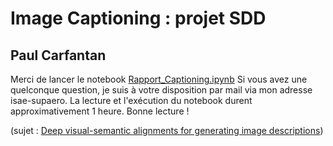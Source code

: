 # Image Captioning : projet SDD
## Paul Carfantan
Merci de lancer le notebook [Rapport_Captioning.ipynb](https://github.com/paulcarfantan/ImageCaptioning/blob/main/Rapport_Captioning.ipynb)
Si vous avez une quelconque question, je suis à votre disposition par mail via mon adresse isae-supaero.
La lecture et l'exécution du notebook durent approximativement 1 heure.
Bonne lecture !

(sujet : [Deep visual-semantic alignments for generating image descriptions](https://github.com/paulcarfantan/ImageCaptioning))